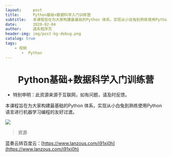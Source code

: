 ```yaml
---
layout:     post
title:      Python基础+数据科学入门训练营
subtitle:   本课程旨在为大家构建最基础的Python 体系，实现从小白兔到熟练使用Python 语言进行机器学习编程的友好过渡。
date:       2020-02-04
author:     道系程序员
header-img: img/post-bg-debug.png
catalog: true
tags:
    - 视频
       -  Python
---
```

# <center>Python基础+数据科学入门训练营</center>

* 特别申明：此资源来源于互联网，如有问题，请及时反馈。　

本课程旨在为大家构建最基础的Python 体系，实现从小白兔到熟练使用Python 语言进行机器学习编程的友好过渡。

![](http://wechatapppro-1252524126.file.myqcloud.com/appuaAoe86p4947/image/ueditor/67392800_1574995638.jpg)

> 资源

蓝奏云转百度云：[https://www.lanzous.com/i91xj0h](https://www.lanzous.com/i91xj0h)

